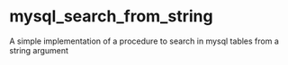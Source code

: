 # mysql_search_from_string
A simple implementation of a procedure to search in mysql tables from a string argument
